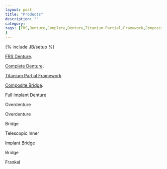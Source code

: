 ```yaml
---
layout: post
title: "Products"
description: ""
category:
tags: [FRS,Denture,Complete,Denture,Titanium Partial,Framework,Composite,Bridge,Full Implant,Denture,Overdenture,Overdenture,Bridge,Telescopic,Inner,Implant,Bridge,Bridge Frankel
]
---
```

{% include JB/setup %}

[FRS Denture](https://github.com/mojombo/jekyll/wiki/Sites).

[Complete Denture](https://github.com/mojombo/jekyll/wiki/Sites).

[Titanium Partial Framework](https://github.com/mojombo/jekyll/wiki/Sites).

[Composite Bridge](https://github.com/mojombo/jekyll/wiki/Sites).

Full Implant Denture

Overdenture

Overdenture

Bridge

Telescopic Inner

Implant Bridge

Bridge

Frankel
